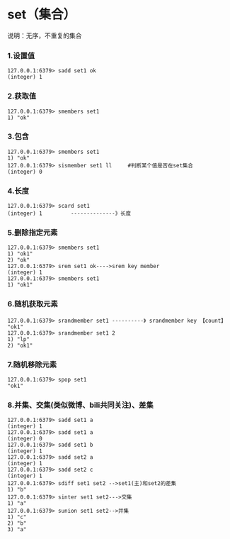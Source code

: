 # set（集合）

说明：无序，不重复的集合

### 1.设置值

```
127.0.0.1:6379> sadd set1 ok
(integer) 1
```

### 2.获取值

```
127.0.0.1:6379> smembers set1
1) "ok"
```

### 3.包含

```
127.0.0.1:6379> smembers set1
1) "ok"
127.0.0.1:6379> sismember set1 ll     #判断某个值是否在set集合
(integer) 0
```

### 4.长度

```
127.0.0.1:6379> scard set1
(integer) 1         --------------》长度

```

### 5.删除指定元素

```
127.0.0.1:6379> smembers set1
1) "ok1"
2) "ok"
127.0.0.1:6379> srem set1 ok---->srem key member
(integer) 1
127.0.0.1:6379> smembers set1
1) "ok1"
```

### 6.随机获取元素

```
127.0.0.1:6379> srandmember set1 ----------》 srandmember key 【count】
"ok1"
127.0.0.1:6379> srandmember set1 2
1) "lp"
2) "ok1"

```

### 7.随机移除元素

```
127.0.0.1:6379> spop set1
"ok1"
```

### 8.并集、交集(类似微博、bili共同关注)、差集

```
127.0.0.1:6379> sadd set1 a
(integer) 1
127.0.0.1:6379> sadd set1 a
(integer) 0
127.0.0.1:6379> sadd set1 b
(integer) 1
127.0.0.1:6379> sadd set2 a
(integer) 1
127.0.0.1:6379> sadd set2 c
(integer) 1
127.0.0.1:6379> sdiff set1 set2 -->set1(主)和set2的差集
1) "b"
127.0.0.1:6379> sinter set1 set2--->交集
1) "a"
127.0.0.1:6379> sunion set1 set2-->并集
1) "c"
2) "b"
3) "a"
```

